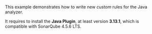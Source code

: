 This example demonstrates how to write new *custom* rules for the Java analyzer.

It requires to install the **Java Plugin**, at least version **3.13.1**, which is compatible with SonarQube 4.5.6 LTS.

